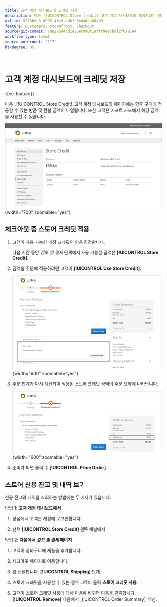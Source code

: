 ```yaml
---
title: 고객 계정 대시보드에 크레딧 저장
description: 다음 [!UICONTROL Store Credit] 고객 계정 대시보드의 페이지에는 향후 구매에 적용할 수 있는 반품 및 환불 금액이 나열됩니다.
exl-id: 9273b9a3-6095-4fc9-ad6f-3e4a6da60a89
feature: Customers, Storefront, Checkout
source-git-commit: 7de285d4cd1e25ec890f1efff9ea7bdf2f0a9144
workflow-type: tm+mt
source-wordcount: '217'
ht-degree: 0%

---
```


# 고객 계정 대시보드에 크레딧 저장

{{ee-feature}}

다음 _[!UICONTROL Store Credit]_고객 계정 대시보드의 페이지에는 향후 구매에 적용할 수 있는 반품 및 환불 금액이 나열됩니다. 또한 고객은 기프트 카드에서 해당 금액을 사용할 수 있습니다.

![고객 스토어 크레딧](assets/account-dashboard-store-credit.png){width="700" zoomable="yes"}

## 체크아웃 중 스토어 크레딧 적용

1. 고객이 사용 가능한 매장 크레딧의 양을 결정합니다.

   다음 기간 동안 _검토 및 결제_ 단계에서 사용 가능한 금액은 **[!UICONTROL Store Credit]**.

1. 금액을 주문에 적용하려면 고객이 **[!UICONTROL Use Store Credit]**.

   ![체크아웃 시 스토어 크레딧 사용](assets/storefront-checkout-use-store-credit.png){width="600" zoomable="yes"}

1. 주문 합계가 다시 계산되며 적용된 스토어 크레딧 금액이 주문 요약에 나타납니다.

   ![스토어 크레딧이 적용된 주문 요약](assets/storefront-checkout-use-store-credit-order-summary.png){width="600" zoomable="yes"}

1. 준비가 되면 클릭 수 **[!UICONTROL Place Order]**.

## 스토어 신용 잔고 및 내역 보기

신용 잔고와 내역을 조회하는 방법에는 두 가지가 있습니다.

방법 1: **고객 계정 대시보드에서**

1. 상점에서 고객은 계정에 로그인합니다.

1. 선택 **[!UICONTROL Store Credit]** 왼쪽 패널에서

방법 2: **다음에서 _검토 및 결제_ 페이지**

1. 고객이 장바구니에 제품을 추가합니다.

1. 체크아웃 페이지로 이동합니다.

1. 를 전달합니다. **[!UICONTROL Shipping]** 단계.

1. 스토어 크레딧을 사용할 수 있는 경우 고객이 클릭 **스토어 크레딧 사용**.

1. 고객이 스토어 크레딧 사용에 대해 마음이 바뀌면 다음을 클릭합니다. **[!UICONTROL Remove]** 다음에서 _[!UICONTROL Order Summary]_섹션.
